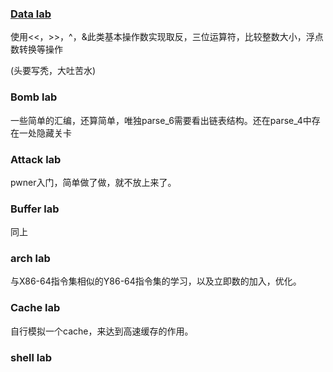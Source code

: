 ### [Data lab](https://github.com/tina2114/Sakura_University/tree/master/%E7%AC%AC%E4%B9%9D%E5%91%A8/csapp_lab/datalab)

使用<<，>>，^，&此类基本操作数实现取反，三位运算符，比较整数大小，浮点数转换等操作

(头要写秃，大吐苦水)

### Bomb lab

一些简单的汇编，还算简单，唯独parse_6需要看出链表结构。还在parse_4中存在一处隐藏关卡

### Attack lab

pwner入门，简单做了做，就不放上来了。

### Buffer lab

同上

### arch lab

与X86-64指令集相似的Y86-64指令集的学习，以及立即数的加入，优化。

### Cache lab

自行模拟一个cache，来达到高速缓存的作用。

### shell lab

####